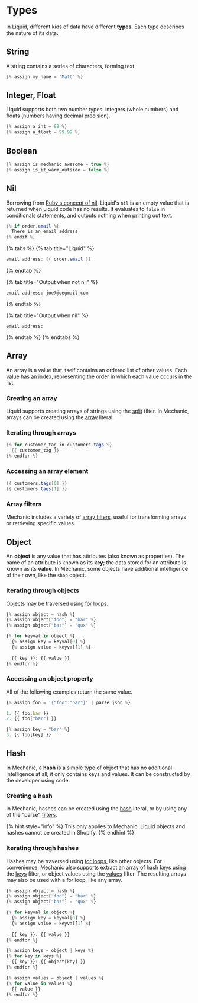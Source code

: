 # Types

In Liquid, different kids of data have different **types**. Each type describes the nature of its data.

## String

A string contains a series of characters, forming text.

```java
{% assign my_name = "Matt" %}
```

## Integer, Float

Liquid supports both two number types: integers \(whole numbers\) and floats \(numbers having decimal precision\).

```java
{% assign a_int = 99 %}
{% assign a_float = 99.99 %}
```

## Boolean

```java
{% assign is_mechanic_awesome = true %}
{% assign is_it_warm_outside = false %}
```

## Nil

Borrowing from [Ruby's concept of nil](https://www.rubyguides.com/2018/01/ruby-nil/), Liquid's `nil` is an empty value that is returned when Liquid code has no results. It evaluates to `false` in conditionals statements, and outputs nothing when printing out text.

```java
{% if order.email %}
  There is an email address
{% endif %}
```

{% tabs %}
{% tab title="Liquid" %}
```java
email address: {{ order.email }}
```
{% endtab %}

{% tab title="Output when not nil" %}
```
email address: joe@joegmail.com
```
{% endtab %}

{% tab title="Output when nil" %}
```
email address:
```
{% endtab %}
{% endtabs %}

## Array

An array is a value that itself contains an ordered list of other values. Each value has an index, representing the order in which each value occurs in the list.

### Creating an array

Liquid supports creating arrays of strings using the [split](../../filters.md#split) filter. In Mechanic, arrays can be created using the [array](../../mechanic-liquid/arrays-and-hashes.md#arrays) literal.

### Iterating through arrays

```java
{% for customer_tag in customers.tags %}
  {{ customer_tag }}
{% endfor %}
```

### Accessing an array element

```java
{{ customers.tags[0] }}
{{ customers.tags[1] }}
```

### Array filters

Mechanic includes a variety of [array filters](../../filters.md#array-filters), useful for transforming arrays or retrieving specific values.

## Object

An **object** is any value that has attributes \(also known as properties\). The name of an attribute is known as its **key**; the data stored for an attribute is known as its **value**. In Mechanic, some objects have additional intelligence of their own, like the `shop` object.

### Iterating through objects

Objects may be traversed using [for loops](../control-flow/iteration.md).

```javascript
{% assign object = hash %}
{% assign object["foo"] = "bar" %}
{% assign object["baz"] = "qux" %}

{% for keyval in object %}
  {% assign key = keyval[0] %}
  {% assign value = keyval[1] %}
  
  {{ key }}: {{ value }}
{% endfor %}
```

### Accessing an object property

All of the following examples return the same value.

```javascript
{% assign foo = '{"foo":"bar"}' | parse_json %}

1. {{ foo.bar }}
2. {{ foo["bar"] }}

{% assign key = "bar" %}
3. {{ foo[key] }}
```

## Hash

In Mechanic, a **hash** is a simple type of object that has no additional intelligence at all; it only contains keys and values. It can be constructed by the developer using code.

### Creating a hash

In Mechanic, hashes can be created using the [hash](../../mechanic-liquid/arrays-and-hashes.md#hashes) literal, or by using any of the "parse" [filters](../../filters.md).

{% hint style="info" %}
This only applies to Mechanic. Liquid objects and hashes cannot be created in Shopify.
{% endhint %}

### Iterating through hashes

Hashes may be traversed using [for loops](../control-flow/iteration.md), like other objects. For convenience, Mechanic also supports extract an array of hash keys using the [keys](../../filters.md#keys) filter, or object values using the [values](../../filters.md#values) filter. The resulting arrays may also be used with a for loop, like any array.

```javascript
{% assign object = hash %}
{% assign object["foo"] = "bar" %}
{% assign object["baz"] = "qux" %}

{% for keyval in object %}
  {% assign key = keyval[0] %}
  {% assign value = keyval[1] %}
  
  {{ key }}: {{ value }}
{% endfor %}

{% assign keys = object | keys %}
{% for key in keys %}
  {{ key }}: {{ object[key] }}
{% endfor %}

{% assign values = object | values %}
{% for value in values %}
  {{ value }}
{% endfor %}
```

